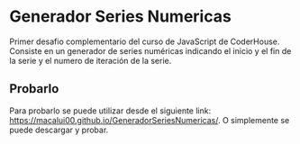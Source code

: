 # Generador Series Numericas
Primer desafio complementario del curso de JavaScript de CoderHouse. Consiste en un generador de series numéricas indicando el inicio y el fin de la serie y el numero de iteración de la serie.

## Probarlo
Para probarlo se puede utilizar desde el siguiente link: https://macalui00.github.io/GeneradorSeriesNumericas/. 
O simplemente se puede descargar y probar.
